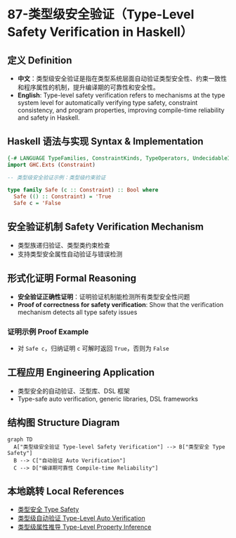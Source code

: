 # 87-类型级安全验证（Type-Level Safety Verification in Haskell）

## 定义 Definition

- **中文**：类型级安全验证是指在类型系统层面自动验证类型安全性、约束一致性和程序属性的机制，提升编译期的可靠性和安全性。
- **English**: Type-level safety verification refers to mechanisms at the type system level for automatically verifying type safety, constraint consistency, and program properties, improving compile-time reliability and safety in Haskell.

## Haskell 语法与实现 Syntax & Implementation

```haskell
{-# LANGUAGE TypeFamilies, ConstraintKinds, TypeOperators, UndecidableInstances #-}
import GHC.Exts (Constraint)

-- 类型级安全验证示例：类型级约束验证

type family Safe (c :: Constraint) :: Bool where
  Safe (() :: Constraint) = 'True
  Safe c = 'False
```

## 安全验证机制 Safety Verification Mechanism

- 类型族递归验证、类型类约束检查
- 支持类型安全属性自动验证与错误检测

## 形式化证明 Formal Reasoning

- **安全验证正确性证明**：证明验证机制能检测所有类型安全性问题
- **Proof of correctness for safety verification**: Show that the verification mechanism detects all type safety issues

### 证明示例 Proof Example

- 对 `Safe c`，归纳证明 `c` 可解时返回 `True`，否则为 `False`

## 工程应用 Engineering Application

- 类型安全的自动验证、泛型库、DSL 框架
- Type-safe auto verification, generic libraries, DSL frameworks

## 结构图 Structure Diagram

```mermaid
graph TD
  A["类型级安全验证 Type-level Safety Verification"] --> B["类型安全 Type Safety"]
  B --> C["自动验证 Auto Verification"]
  C --> D["编译期可靠性 Compile-time Reliability"]
```

## 本地跳转 Local References

- [类型安全 Type Safety](../14-Type-Safety/01-Type-Safety-in-Haskell.md)
- [类型级自动验证 Type-Level Auto Verification](../39-Type-Level-Auto-Verification/01-Type-Level-Auto-Verification-in-Haskell.md)
- [类型级属性推导 Type-Level Property Inference](../42-Type-Level-Property-Inference/01-Type-Level-Property-Inference-in-Haskell.md)
